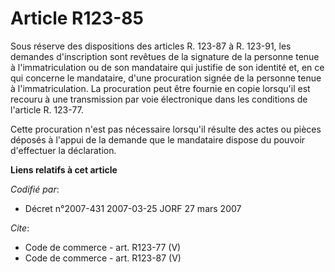 # Article R123-85

Sous réserve des dispositions des articles R. 123-87 à R. 123-91, les demandes d'inscription sont revêtues de la signature de
la personne tenue à l'immatriculation ou de son mandataire qui justifie de son identité et, en ce qui concerne le mandataire,
d'une procuration signée de la personne tenue à l'immatriculation. La procuration peut être fournie en copie lorsqu'il est
recouru à une transmission par voie électronique dans les conditions de l'article R. 123-77. 

Cette procuration n'est pas nécessaire lorsqu'il résulte des actes ou pièces déposés à l'appui de la demande que le
mandataire dispose du pouvoir d'effectuer la déclaration.

**Liens relatifs à cet article**

_Codifié par_:

  - Décret n°2007-431 2007-03-25 JORF 27 mars 2007

_Cite_:

  - Code de commerce - art. R123-77 (V)
  - Code de commerce - art. R123-87 (V)
